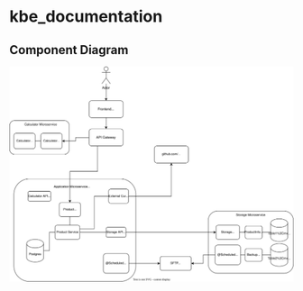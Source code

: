 # kbe_documentation

## Component Diagram
![Component Diagram](/component-diagram/ComponentDiagramNoMQ.svg "Component Diagram")
